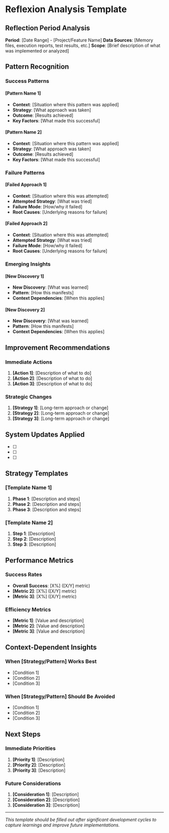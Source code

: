 # Reflexion Analysis Template

## Reflection Period Analysis
**Period**: [Date Range] - [Project/Feature Name]
**Data Sources**: [Memory files, execution reports, test results, etc.]
**Scope**: [Brief description of what was implemented or analyzed]

## Pattern Recognition

### Success Patterns

#### [Pattern Name 1]
- **Context**: [Situation where this pattern was applied]
- **Strategy**: [What approach was taken]
- **Outcome**: [Results achieved]
- **Key Factors**: [What made this successful]

#### [Pattern Name 2]
- **Context**: [Situation where this pattern was applied]
- **Strategy**: [What approach was taken]
- **Outcome**: [Results achieved]
- **Key Factors**: [What made this successful]

### Failure Patterns

#### [Failed Approach 1]
- **Context**: [Situation where this was attempted]
- **Attempted Strategy**: [What was tried]
- **Failure Mode**: [How/why it failed]
- **Root Causes**: [Underlying reasons for failure]

#### [Failed Approach 2]
- **Context**: [Situation where this was attempted]
- **Attempted Strategy**: [What was tried]
- **Failure Mode**: [How/why it failed]
- **Root Causes**: [Underlying reasons for failure]

### Emerging Insights

#### [New Discovery 1]
- **New Discovery**: [What was learned]
- **Pattern**: [How this manifests]
- **Context Dependencies**: [When this applies]

#### [New Discovery 2]
- **New Discovery**: [What was learned]
- **Pattern**: [How this manifests]
- **Context Dependencies**: [When this applies]

## Improvement Recommendations

### Immediate Actions
1. **[Action 1]**: [Description of what to do]
2. **[Action 2]**: [Description of what to do]
3. **[Action 3]**: [Description of what to do]

### Strategic Changes
1. **[Strategy 1]**: [Long-term approach or change]
2. **[Strategy 2]**: [Long-term approach or change]
3. **[Strategy 3]**: [Long-term approach or change]

## System Updates Applied
- [ ] [Update 1]: [Description]
- [ ] [Update 2]: [Description]
- [ ] [Update 3]: [Description]

## Strategy Templates

### [Template Name 1]
1. **Phase 1**: [Description and steps]
2. **Phase 2**: [Description and steps]
3. **Phase 3**: [Description and steps]

### [Template Name 2]
1. **Step 1**: [Description]
2. **Step 2**: [Description]
3. **Step 3**: [Description]

## Performance Metrics

### Success Rates
- **Overall Success**: [X%] ([X/Y] metric)
- **[Metric 2]**: [X%] ([X/Y] metric)
- **[Metric 3]**: [X%] ([X/Y] metric)

### Efficiency Metrics
- **[Metric 1]**: [Value and description]
- **[Metric 2]**: [Value and description]
- **[Metric 3]**: [Value and description]

## Context-Dependent Insights

### When [Strategy/Pattern] Works Best
- [Condition 1]
- [Condition 2]
- [Condition 3]

### When [Strategy/Pattern] Should Be Avoided
- [Condition 1]
- [Condition 2]
- [Condition 3]

## Next Steps

### Immediate Priorities
1. **[Priority 1]**: [Description]
2. **[Priority 2]**: [Description]
3. **[Priority 3]**: [Description]

### Future Considerations
1. **[Consideration 1]**: [Description]
2. **[Consideration 2]**: [Description]
3. **[Consideration 3]**: [Description]

---

*This template should be filled out after significant development cycles to capture learnings and improve future implementations.*